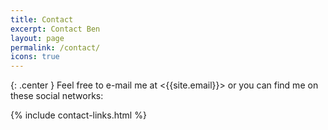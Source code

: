 ```yaml
---
title: Contact
excerpt: Contact Ben
layout: page
permalink: /contact/
icons: true
---
```


{: .center }
Feel free to e-mail me at <\{{site.email}}> or you can find me on these social networks:

{% include contact-links.html %}
